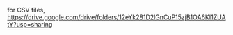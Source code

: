for CSV files, https://drive.google.com/drive/folders/12eYk281D2lGnCuP15zjB1OA6KI1ZUAtY?usp=sharing
